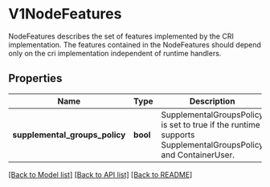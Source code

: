 # V1NodeFeatures

NodeFeatures describes the set of features implemented by the CRI implementation. The features contained in the NodeFeatures should depend only on the cri implementation independent of runtime handlers.

## Properties
Name | Type | Description | Notes
------------ | ------------- | ------------- | -------------
**supplemental_groups_policy** | **bool** | SupplementalGroupsPolicy is set to true if the runtime supports SupplementalGroupsPolicy and ContainerUser. | [optional] 

[[Back to Model list]](../README.md#documentation-for-models) [[Back to API list]](../README.md#documentation-for-api-endpoints) [[Back to README]](../README.md)


